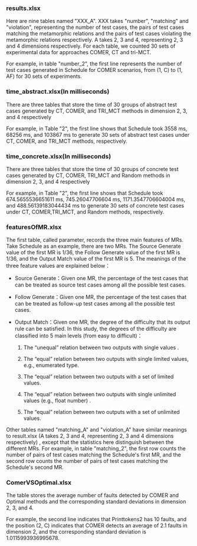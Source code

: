 ### results.xlsx

Here are nine tables named "XXX_A". XXX takes "number", "matching" and "violation", representing the number of test cases, the pairs of test cases matching the metamorphic relations and the pairs of test cases violating the metamorphic relations respectively. A takes 2, 3 and 4, representing 2, 3 and 4 dimensions respectively.  For each table, we counted 30 sets of experimental data  for approaches COMER, CT and tri-MCT.

For example, in table "number_2", the first line represents the number of test cases generated in Schedule for COMER scenarios, from (1, C) to (1, AF) for 30 sets of experiments.

### time_abstract.xlsx(In milliseconds)

There are three tables that store the time of 30 groups of abstract test cases generated by CT, COMER, and TRI_MCT methods in dimension 2, 3, and 4 respectively  

For example, in Table "2", the first line shows that Schedule took 3558 ms, 68256 ms, and 103867 ms to generate 30 sets of abstract test cases under CT, COMER, and TRI_MCT methods, respectively. 

### time_concrete.xlsx(In milliseconds)

There are three tables that store the time of 30 groups of concrete test cases generated by CT, COMER, TRI_MCT and Random methods in dimension 2, 3, and 4 respectively  

For example, in Table "2", the first line shows that Schedule took 674.5655536651611 ms, 745.26047706604 ms, 1171.3547706604004 ms, and 488.56139183044434 ms to generate 30 sets of concrete test cases under CT, COMER,TRI_MCT, and Random methods, respectively. 

### featuresOfMR.xlsx

The first table, called parameter, records the three main features of MRs. Take Schedule as an example, there are two MRs. The Source Generate value of the first MR is 1/36, the Follow Generate value of the first MR is 1/36, and the Output Match value of the first MR is 5. The meanings of the three feature values are explained below：

- Source Generate：Given one MR, the percentage of the test cases that can be treated as source test cases among all the possible test cases.

- Follow Generate：Given one MR, the percentage of the test cases that can be treated as follow-up test cases among all the possible test cases.

- Output Match：Given one MR, the degree of the difficulty that its output rule can be satisfied. In this study, the degrees of the difficulty are classified into 5 main levels (from easy to difficult)：

  1) The “unequal” relation between two outputs with single values .

  2) The “equal” relation between two outputs with single limited values, e.g., enumerated type.

  3) The “equal” relation between two outputs with a set of limited values.

  4) The “equal” relation between two outputs with single unlimited values (e.g., float number) .

  5) The “equal” relation between two outputs with a set of unlimited values.

Other tables named "matching_A" and "violation_A" have similar meanings to result.xlsx (A takes 2, 3 and 4, representing 2, 3 and 4 dimensions respectively) , except that the statistics here distinguish between the different MRs. For example, in table "matching_2", the first row counts the number of pairs of test cases matching the Schedule's first MR, and the second row counts the number of pairs of test cases matching the Schedule's second MR.

### ComerVSOptimal.xlsx

The table stores the average number of faults detected by COMER and Optimal methods and the corresponding standard deviations  in dimension 2, 3, and 4.

For example, the second line indicates that Printtokens2 has 10 faults, and the position (2, C) indicates that COMER detects an average of 2.1 faults in dimension 2, and the corresponding standard deviation is 1.0115993936995678.
